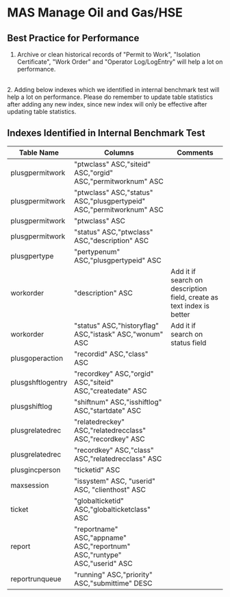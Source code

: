 # MAS Manage Oil and Gas/HSE

## Best Practice for Performance

1. Archive or clean historical records of "Permit to Work", "Isolation Certificate", "Work Order" and "Operator Log/LogEntry" will help a lot on performance.  
<br>  
2. Adding below indexes which we identified in internal benchmark test will help a lot on performance.  
   Please do remember to update table statistics after adding any new index, since new index will only be effective after updating table statistics.

## Indexes Identified in Internal Benchmark Test
| Table Name        | Columns                                                                   | Comments                                                              |
| ----------------- | ------------------------------------------------------------------------- | --------------------------------------------------------------------- |
| plusgpermitwork   | "ptwclass" ASC,"siteid" ASC,"orgid" ASC,"permitworknum" ASC               |                                                                       |
| plusgpermitwork   | "ptwclass" ASC,"status" ASC,"plusgpertypeid" ASC,"permitworknum" ASC      |                                                                       |
| plusgpermitwork   | "ptwclass" ASC                                                            |                                                                       |
| plusgpermitwork   | "status" ASC,"ptwclass" ASC,"description" ASC                             |                                                                       |
| plusgpertype      | "pertypenum" ASC,"plusgpertypeid" ASC                                     |                                                                       |
| workorder         | "description" ASC                                                         | Add it if search on description field, create as text index is better |
| workorder         | "status" ASC,"historyflag" ASC,"istask" ASC,"wonum" ASC                   | Add it if search on status field                                      |
| plusgoperaction   | "recordid" ASC,"class" ASC                                                |                                                                       |
| plusgshftlogentry | "recordkey" ASC,"orgid" ASC,"siteid" ASC,"createdate" ASC                 |                                                                       |
| plusgshiftlog     | "shiftnum" ASC,"isshiftlog" ASC,"startdate" ASC                           |                                                                       |
| plusgrelatedrec   | "relatedreckey" ASC,"relatedrecclass" ASC,"recordkey" ASC                 |                                                                       |
| plusgrelatedrec   | "recordkey" ASC,"class" ASC,"relatedrecclass" ASC                         |                                                                       |
| plusgincperson    | "ticketid" ASC                                                            |                                                                       |
| maxsession        | "issystem" ASC, "userid" ASC, "clienthost" ASC                            |                                                                       |
| ticket            | "globalticketid" ASC,"globalticketclass" ASC                              |                                                                       |
| report            | "reportname" ASC,"appname" ASC,"reportnum" ASC,"runtype" ASC,"userid" ASC |                                                                       |
| reportrunqueue    | "running" ASC,"priority" ASC,"submittime" DESC                            |                                                                       |
